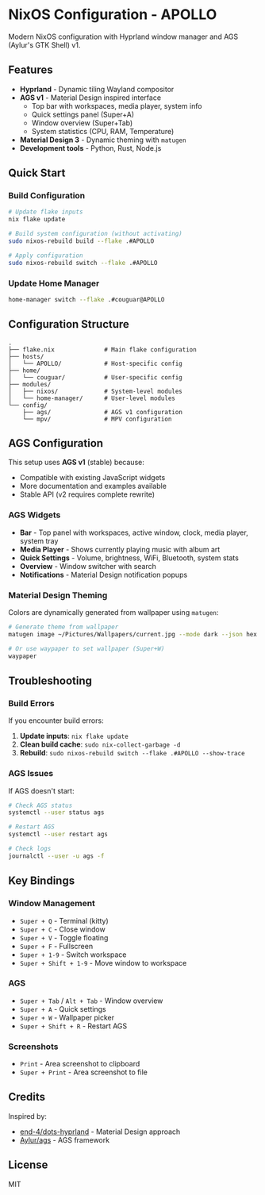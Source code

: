 # NixOS Configuration - APOLLO

Modern NixOS configuration with Hyprland window manager and AGS (Aylur's GTK Shell) v1.

## Features

- **Hyprland** - Dynamic tiling Wayland compositor
- **AGS v1** - Material Design inspired interface
  - Top bar with workspaces, media player, system info
  - Quick settings panel (Super+A)
  - Window overview (Super+Tab)
  - System statistics (CPU, RAM, Temperature)
- **Material Design 3** - Dynamic theming with `matugen`
- **Development tools** - Python, Rust, Node.js

## Quick Start

### Build Configuration

```bash
# Update flake inputs
nix flake update

# Build system configuration (without activating)
sudo nixos-rebuild build --flake .#APOLLO

# Apply configuration
sudo nixos-rebuild switch --flake .#APOLLO
```

### Update Home Manager

```bash
home-manager switch --flake .#couguar@APOLLO
```

## Configuration Structure

```
.
├── flake.nix              # Main flake configuration
├── hosts/
│   └── APOLLO/            # Host-specific config
├── home/
│   └── couguar/           # User-specific config
├── modules/
│   ├── nixos/             # System-level modules
│   └── home-manager/      # User-level modules
└── config/
    ├── ags/               # AGS v1 configuration
    └── mpv/               # MPV configuration
```

## AGS Configuration

This setup uses **AGS v1** (stable) because:
- Compatible with existing JavaScript widgets
- More documentation and examples available
- Stable API (v2 requires complete rewrite)

### AGS Widgets

- **Bar** - Top panel with workspaces, active window, clock, media player, system tray
- **Media Player** - Shows currently playing music with album art
- **Quick Settings** - Volume, brightness, WiFi, Bluetooth, system stats
- **Overview** - Window switcher with search
- **Notifications** - Material Design notification popups

### Material Design Theming

Colors are dynamically generated from wallpaper using `matugen`:

```bash
# Generate theme from wallpaper
matugen image ~/Pictures/Wallpapers/current.jpg --mode dark --json hex

# Or use waypaper to set wallpaper (Super+W)
waypaper
```

## Troubleshooting

### Build Errors

If you encounter build errors:

1. **Update inputs**: `nix flake update`
2. **Clean build cache**: `sudo nix-collect-garbage -d`
3. **Rebuild**: `sudo nixos-rebuild switch --flake .#APOLLO --show-trace`

### AGS Issues

If AGS doesn't start:

```bash
# Check AGS status
systemctl --user status ags

# Restart AGS
systemctl --user restart ags

# Check logs
journalctl --user -u ags -f
```

## Key Bindings

### Window Management
- `Super + Q` - Terminal (kitty)
- `Super + C` - Close window
- `Super + V` - Toggle floating
- `Super + F` - Fullscreen
- `Super + 1-9` - Switch workspace
- `Super + Shift + 1-9` - Move window to workspace

### AGS
- `Super + Tab` / `Alt + Tab` - Window overview
- `Super + A` - Quick settings
- `Super + W` - Wallpaper picker
- `Super + Shift + R` - Restart AGS

### Screenshots
- `Print` - Area screenshot to clipboard
- `Super + Print` - Area screenshot to file

## Credits

Inspired by:
- [end-4/dots-hyprland](https://github.com/end-4/dots-hyprland) - Material Design approach
- [Aylur/ags](https://github.com/Aylur/ags) - AGS framework

## License

MIT
